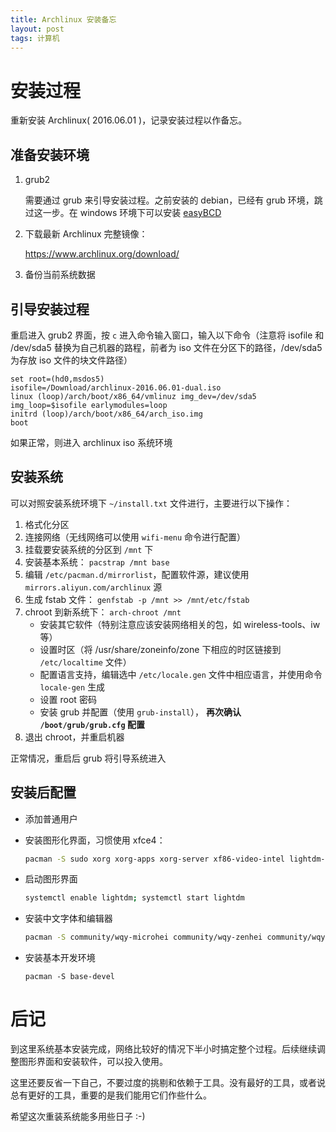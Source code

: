 ```yaml
---
title: Archlinux 安装备忘
layout: post
tags: 计算机
---
```


# 安装过程

重新安装 Archlinux( 2016.06.01 )，记录安装过程以作备忘。

## 准备安装环境

1. grub2
   
	需要通过 grub 来引导安装过程。之前安装的 debian，已经有 grub 环境，跳过这一步。在 windows 环境下可以安装 [easyBCD][easybcd]
	
2. 下载最新 Archlinux 完整镜像：

	https://www.archlinux.org/download/
	
3. 备份当前系统数据

## 引导安装过程

重启进入 grub2 界面，按 `c` 进入命令输入窗口，输入以下命令（注意将 isofile 和 /dev/sda5 替换为自己机器的路程，前者为 iso 文件在分区下的路径，/dev/sda5 为存放 iso 文件的块文件路径）

```grub
set root=(hd0,msdos5)
isofile=/Download/archlinux-2016.06.01-dual.iso
linux (loop)/arch/boot/x86_64/vmlinuz img_dev=/dev/sda5 img_loop=$isofile earlymodules=loop
initrd (loop)/arch/boot/x86_64/arch_iso.img
boot
```

如果正常，则进入 archlinux iso 系统环境

## 安装系统

可以对照安装系统环境下 `~/install.txt` 文件进行，主要进行以下操作：

1. 格式化分区
2. 连接网络（无线网络可以使用 `wifi-menu` 命令进行配置）
3. 挂载要安装系统的分区到 `/mnt` 下
4. 安装基本系统： `pacstrap /mnt base`
5. 编辑 `/etc/pacman.d/mirrorlist`，配置软件源，建议使用 `mirrors.aliyun.com/archlinux` 源
5. 生成 fstab 文件： `genfstab -p /mnt >> /mnt/etc/fstab`
6. chroot 到新系统下： `arch-chroot /mnt`
   - 安装其它软件（特别注意应该安装网络相关的包，如 wireless-tools、iw 等）
   - 设置时区（将 /usr/share/zoneinfo/zone 下相应的时区链接到 `/etc/localtime` 文件）
   - 配置语言支持，编辑选中 `/etc/locale.gen` 文件中相应语言，并使用命令 `locale-gen` 生成
   - 设置 root 密码
   - 安装 grub 并配置（使用 `grub-install`）， **再次确认 `/boot/grub/grub.cfg` 配置**
7. 退出 chroot，并重启机器

正常情况，重启后 grub 将引导系统进入

## 安装后配置

* 添加普通用户
* 安装图形化界面，习惯使用 xfce4：

  ```bash
  pacman -S sudo xorg xorg-apps xorg-server xf86-video-intel lightdm-gtk-greeter xfce4 xfce4-goodies chromium fcitx-im fcitx-configtool
  ```
	
* 启动图形界面

  ```bash
  systemctl enable lightdm; systemctl start lightdm
  ```
	
* 安装中文字体和编辑器

  ```bash
  pacman -S community/wqy-microhei community/wqy-zenhei community/wqy-microhei-lite community/wqy-bitmapfont noto-fonts-clj vim emacs
  ```

* 安装基本开发环境

  ```shell
  pacman -S base-devel
  ```
	
# 后记

到这里系统基本安装完成，网络比较好的情况下半小时搞定整个过程。后续继续调整图形界面和安装软件，可以投入使用。

这里还要反省一下自己，不要过度的挑剔和依赖于工具。没有最好的工具，或者说总有更好的工具，重要的是我们能用它们作些什么。

希望这次重装系统能多用些日子 :-)


	
[easybcd]: http://neosmart.net/EasyBCD/
